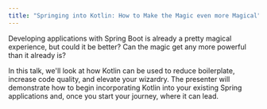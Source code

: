 ```yaml
---
title: "Springing into Kotlin: How to Make the Magic even more Magical"
---
```

Developing applications with Spring Boot is already a pretty magical experience, but could it be better? Can the magic get any more powerful than it already is?

In this talk, we'll look at how Kotlin can be used to reduce boilerplate, increase code quality, and elevate your wizardry. The presenter will demonstrate how to begin incorporating Kotlin into your existing Spring applications and, once you start your journey, where it can lead.
